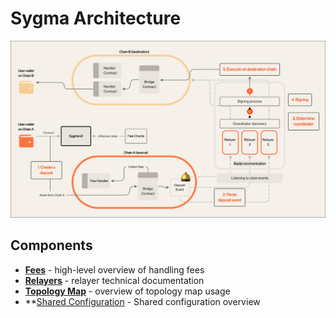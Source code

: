 # Sygma Architecture

![](/docs/resources/sygma-arhitecture.png)

## Components

- **[Fees](/docs/general/Fees.md)** - high-level overview of handling fees
- **[Relayers](/docs/Home.md)** - relayer technical documentation
- **[Topology Map](/docs/general/Topology.md)** - overview of topology map usage
- **[Shared Configuration](https://github.com/sygmaprotocol/sygma-shared-configuration) - Shared configuration overview